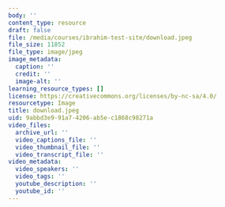 ```yaml
---
body: ''
content_type: resource
draft: false
file: /media/courses/ibrahim-test-site/download.jpeg
file_size: 11852
file_type: image/jpeg
image_metadata:
  caption: ''
  credit: ''
  image-alt: ''
learning_resource_types: []
license: https://creativecommons.org/licenses/by-nc-sa/4.0/
resourcetype: Image
title: download.jpeg
uid: 9abbd3e9-91a7-4206-ab5e-c1868c98271a
video_files:
  archive_url: ''
  video_captions_file: ''
  video_thumbnail_file: ''
  video_transcript_file: ''
video_metadata:
  video_speakers: ''
  video_tags: ''
  youtube_description: ''
  youtube_id: ''
---
```

